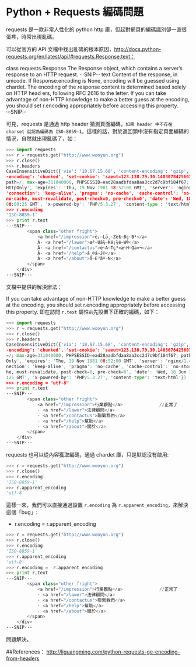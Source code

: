 # Python + Requests 編碼問題


requests 是一款非常人性化的 python http 庫，但起對網頁的編碼識別卻一直很蛋疼，時常出現亂碼。

可以從官方的 API 文檔中找出亂碼的根本原因，http://docs.python-requests.org/en/latest/api/#requests.Response.text：

class requests.Response
The Response object, which contains a server’s response to an HTTP request.
···SNIP···
text
Content of the response, in unicode.
If Response.encoding is None, encoding will be guessed using chardet.
The encoding of the response content is determined based solely on HTTP head
ers, following RFC 2616 to the letter. If you can take advantage of non-HTTP
knowledge to make a better guess at the encoding, you should set r.encoding
appropriately before accessing this property.
···SNIP···

可見，requests 是通過 http header 猜測頁面編碼，`如果 header 中不存在 charset 就認為編碼為 ISO-8859-1`。這樣的話，對於返回頭中沒有指定頁面編碼的情況，自然就出現亂碼了，如：

```py
>>> import requests
>>> r = requests.get("http://www.wooyun.org")
>>> r.close()
>>> r.headers
CaseInsensitiveDict({'via': '10.67.15.68', 'content-encoding': 'gzip', 'transfer
-encoding': 'chunked', 'set-cookie': 'saeut=123.138.79.30.1403078425607937; 
path=/; max-age=311040000, PHPSESSID=ead28aadbfdaa8aa3cc2d7c9bf184f67; path=/; 
HttpOnly', 'expires': 'Thu, 19 Nov 1981 08:52:00 GMT', 'server': 'nginx/1.4.4', 
'connection': 'keep-alive', 'pragma': 'no-cache', 'cache-control': 'no-store, 
no-cache, must-revalidate, post-check=0, pre-check=0', 'date': 'Wed, 18 Jun 2014
08:00:25 GMT', 'x-powered-by': 'PHP/5.3.27', 'content-type': 'text/html'})
>>> r.encoding
'ISO-8859-1'
>>> print r.text
···SNIP···
        <span class="other fright">
            <a href="/impression">è¡~Lä¸~Zè§~Bç~B¹</a>                  //亂碼了
            Â· <a href="/lawer">æ³~Uå¾~Ké¡¾é~W®</a>
            Â· <a href="/contactus">è~A~Tç³»æ~H~Qä»¬</a>
            Â· <a href="/help">å¸®å~J©</a>
            Â· <a href="/about">å~E³äº~N</a>
        </span>
    </div>
···SNIP···
```

文檔中提供的解決辦法：

If you can take advantage of non-HTTP knowledge to make a better guess at the encoding, you should set r.encoding appropriately before accessing this property.
即在訪問 `r.text` 屬性`前`先設置下正確的編碼，如下：


```py
>>> import requests
>>> r = requests.get("http://www.wooyun.org")
>>> r.close()
>>> r.headers
CaseInsensitiveDict({'via': '10.67.15.68', 'content-encoding': 'gzip', 'transfer
-encoding': 'chunked', 'set-cookie': 'saeut=123.138.79.30.1403078425607937; path
=/; max-age=311040000, PHPSESSID=ead28aadbfdaa8aa3cc2d7c9bf184f67; path=/; Http
Only', 'expires': 'Thu, 19 Nov 1981 08:52:00 GMT', 'server': 'nginx/1.4.4', 'con
nection': 'keep-alive', 'pragma': 'no-cache', 'cache-control': 'no-store, no-cac
he, must-revalidate, post-check=0, pre-check=0', 'date': 'Wed, 18 Jun 2014 08:00
:25 GMT', 'x-powered-by': 'PHP/5.3.27', 'content-type': 'text/html'})
>>> r.encoding = "utf-8"
>>> print r.text
···SNIP···
        <span class="other fright">
            <a href="/impression">行業觀點</a>              //正常了
            · <a href="/lawer">法律顧問</a>
            · <a href="/contactus">聯繫我們</a>
            · <a href="/help">幫助</a>
            · <a href="/about">關於</a>
        </span>
    </div>
···SNIP···
```

requests 也可以從內容獲取編碼，通過 chardet 庫，只是默認沒有啟用:


```py
>>> r = requests.get("http://www.wooyun.org")
>>> r.close()
>>> r.encoding
'ISO-8859-1'
>>> r.apparent_encoding
'utf-8'
```

這樣一來，我們可以直接通過設置 `r.encoding` 為 `r.apparent_encoding`，來解決這個「bug」:

- r.encoding =  r.apparent_encoding

```py
>>> r = requests.get("http://www.wooyun.org")
>>> r.close()
>>> r.encoding
'ISO-8859-1'
>>> r.apparent_encoding
'utf-8'
>>> r.encoding =  r.apparent_encoding
>>> print r.text
···SNIP···
        <span class="other fright">
            <a href="/impression">行業觀點</a>              //正常了
            · <a href="/lawer">法律顧問</a>
            · <a href="/contactus">聯繫我們</a>
            · <a href="/help">幫助</a>
            · <a href="/about">關於</a>
        </span>
    </div>
···SNIP···
```

問題解決。

##References：
http://liguangming.com/python-requests-ge-encoding-from-headers